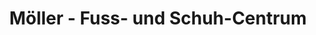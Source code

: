 ---
title: "Möller - Fuss- und Schuh-Centrum"
url: /kiel/moeller-fuss-und-schuh-centrum/
shop: Schuhe
---
